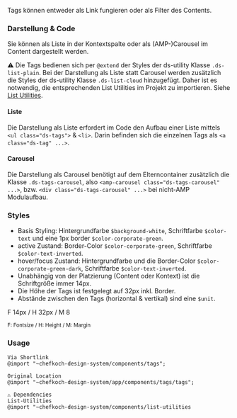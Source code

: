 Tags können entweder als Link fungieren oder als Filter des Contents. 

### Darstellung & Code
Sie können als Liste in der Kontextspalte oder als (AMP-)Carousel im Content dargestellt werden.

⚠ Die Tags bedienen sich per `@extend` der Styles der ds-utility Klasse `.ds-list-plain`. Bei der Darstellung als Liste statt Carousel werden zusätzlich die Styles der ds-utility Klasse `.ds-list-cloud` hinzugefügt. Daher ist es notwendig, die entsprechenden List Utilities im Projekt zu importieren. Siehe [List Utilities](/#group-utilities-component-list-utilities).

#### Liste
Die Darstellung als Liste erfordert im Code den Aufbau einer Liste mittels `<ul class="ds-tags">` & `<li>`. Darin befinden sich die einzelnen Tags als `<a class="ds-tag" ...>`.

#### Carousel 
Die Darstellung als Carousel benötigt auf dem Elterncontainer zusätzlich die Klasse `.ds-tags-carousel`, also `<amp-carousel class="ds-tags-carousel" ...>`, bzw. `<div class="ds-tags-carousel" ...>` bei nicht-AMP Modulaufbau.

### Styles
- Basis Styling: Hintergrundfarbe `$background-white`, Schriftfarbe `$color-text` und eine 1px border `$color-corporate-green`. 
- active Zustand: Border-Color `$color-corporate-green`, Schriftfarbe `$color-text-inverted`.
- hover/focus Zustand: Hintergrundfarbe und die Border-Color `$color-corporate-green-dark`, Schriftfarbe `$color-text-inverted`.
- Unabhängig von der Platzierung (Content oder Kontext) ist die Schriftgröße immer 14px.
- Die Höhe der Tags ist festgelegt auf 32px inkl. Border. 
- Abstände zwischen den Tags (horizontal & vertikal) sind eine `$unit`.

F 14px / H 32px / M 8    

<small>F: Fontsize / H: Height / M: Margin</small>

### Usage  
    
    Via Shortlink
    @import "~chefkoch-design-system/components/tags";
    
    Original Location
    @import "~chefkoch-design-system/app/components/tags/tags";
    
    ⚠ Dependencies
    List-Utilities
    @import "~chefkoch-design-system/components/list-utilities
